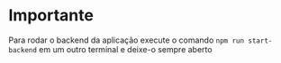 # Importante
Para rodar o backend da aplicação execute o comando `npm run start-backend` em um outro terminal e deixe-o sempre aberto